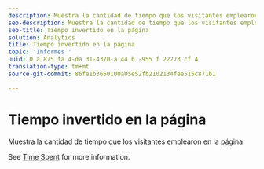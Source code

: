 ```yaml
---
description: Muestra la cantidad de tiempo que los visitantes emplearon en la página.
seo-description: Muestra la cantidad de tiempo que los visitantes emplearon en la página.
seo-title: Tiempo invertido en la página
solution: Analytics
title: Tiempo invertido en la página
topic: 'Informes '
uuid: 0 a 875 fa 4-da 31-4370-a 44 b -955 f 22273 cf 4
translation-type: tm+mt
source-git-commit: 86fe1b3650100a05e52fb2102134fee515c871b1

---
```



# Tiempo invertido en la página

Muestra la cantidad de tiempo que los visitantes emplearon en la página.

See [Time Spent](../../../components/c-variables/c-metrics/metrics-time-spent.md#concept_1241109A742947C9B73E5E2CA2362559) for more information.
